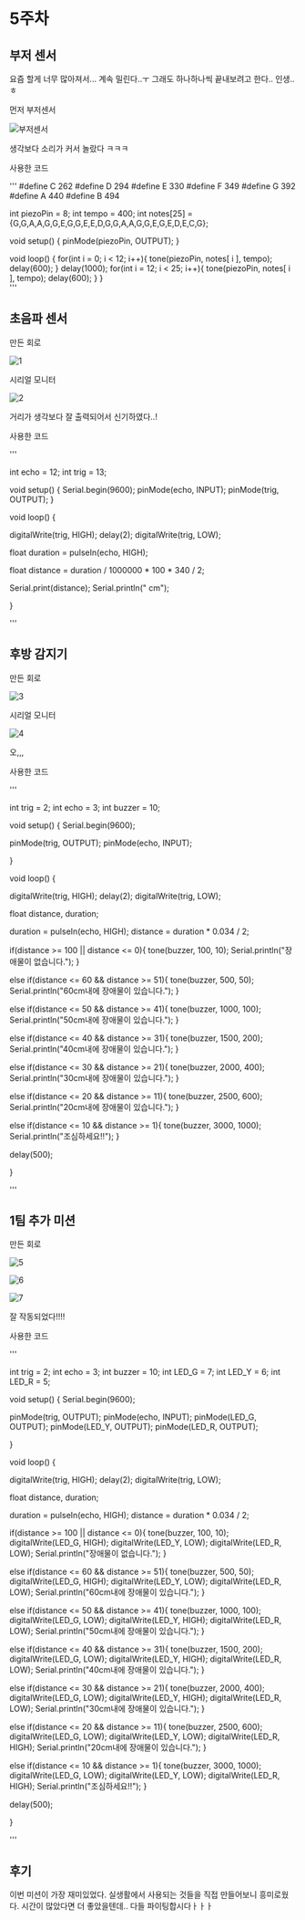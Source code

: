 5주차
====================
부저 센서
--------------------
요즘 할게 너무 많아져서... 계속 밀린다..ㅜ 그래도 하나하나씩 끝내보려고 한다..
인생..ㅎ

먼저 부저센서

![부저센서](https://user-images.githubusercontent.com/101805624/168019231-dc6ed018-6952-4207-95e7-9daf089fe828.jpg)

생각보다 소리가 커서 놀랐다 ㅋㅋㅋ

사용한 코드

'''
#define C 262 
#define D 294
#define E 330
#define F 349
#define G 392
#define A 440
#define B 494

int piezoPin = 8;
int tempo = 400;
int notes[25] = {G,G,A,A,G,G,E,G,G,E,E,D,G,G,A,A,G,G,E,G,E,D,E,C,G};


void setup() {
  pinMode(piezoPin, OUTPUT);
}

void loop() {
  for(int i = 0; i < 12; i++){
    tone(piezoPin, notes[ i ], tempo);
    delay(600);
    }
  delay(1000);
  for(int i = 12; i < 25; i++){
    tone(piezoPin, notes[ i ], tempo);
    delay(600);
    }
}  
'''


초음파 센서
-----------------------------
만든 회로

![1](https://user-images.githubusercontent.com/101805624/168032070-8097786d-46f5-40e0-ae21-2b948ef512b4.jpg)

시리얼 모니터

![2](https://user-images.githubusercontent.com/101805624/168032077-e05d4bb9-7b39-4e0c-ae15-6aa29436c6a6.jpg)

거리가 생각보다 잘 출력되어서 신기하였다..!

사용한 코드

'''

int echo = 12;
int trig = 13;

void setup() {
   Serial.begin(9600);
   pinMode(echo, INPUT);
   pinMode(trig, OUTPUT);
}

void loop() {
  
  digitalWrite(trig, HIGH);
  delay(2);
  digitalWrite(trig, LOW);

  float duration = pulseIn(echo, HIGH);

  float distance = duration / 1000000 * 100 * 340 / 2;

  Serial.print(distance);
  Serial.println(" cm");
  
} 

'''


후방 감지기
------------------------
만든 회로

![3](https://user-images.githubusercontent.com/101805624/168037729-545bd8d2-07fd-4724-b665-4899e87d2aa0.jpg)

시리얼 모니터

![4](https://user-images.githubusercontent.com/101805624/168037781-1e29a730-7f50-42d2-8027-840db3acd139.jpg)

오,,,

사용한 코드

'''

int trig = 2;
int echo = 3;
int buzzer = 10;

void setup() {
   Serial.begin(9600);

   pinMode(trig, OUTPUT);
   pinMode(echo, INPUT);
   
}

void loop() {
  
  digitalWrite(trig, HIGH);
  delay(2);
  digitalWrite(trig, LOW);

  float distance, duration;

  duration = pulseIn(echo, HIGH);
  distance = duration * 0.034 / 2;

  if(distance >= 100 || distance <= 0){
    tone(buzzer, 100, 10);
    Serial.println("장애물이 없습니다.");
    }

  else if(distance <= 60 && distance >= 51){
    tone(buzzer, 500, 50);
    Serial.println("60cm내에 장애물이 있습니다.");
    }

  else if(distance <= 50 && distance >= 41){
    tone(buzzer, 1000, 100);
    Serial.println("50cm내에 장애물이 있습니다.");
    }

  else if(distance <= 40 && distance >= 31){
    tone(buzzer, 1500, 200);
    Serial.println("40cm내에 장애물이 있습니다.");
    }

  else if(distance <= 30 && distance >= 21){
    tone(buzzer, 2000, 400);
    Serial.println("30cm내에 장애물이 있습니다.");
    }

  else if(distance <= 20 && distance >= 11){
    tone(buzzer, 2500, 600);
    Serial.println("20cm내에 장애물이 있습니다.");
    }

  else if(distance <= 10 && distance >= 1){
    tone(buzzer, 3000, 1000);
    Serial.println("조심하세요!!");
    }
  
  delay(500);
  
}  

'''

1팀 추가 미션
------------------------------
만든 회로

![5](https://user-images.githubusercontent.com/101805624/168041890-52657ce9-b393-4255-9350-8de2c963728e.jpg)

![6](https://user-images.githubusercontent.com/101805624/168041902-75beded1-7358-4bea-bfcd-719c0275d384.jpg)

![7](https://user-images.githubusercontent.com/101805624/168041907-499af464-6041-4200-b068-0c1711351bcf.jpg)

잘 작동되었다!!!!

사용한 코드

'''

int trig = 2;
int echo = 3;
int buzzer = 10;
int LED_G = 7;
int LED_Y = 6;
int LED_R = 5;

void setup() {
   Serial.begin(9600);

   pinMode(trig, OUTPUT);
   pinMode(echo, INPUT);
   pinMode(LED_G, OUTPUT);
   pinMode(LED_Y, OUTPUT);
   pinMode(LED_R, OUTPUT);
   
}

void loop() {
  
  digitalWrite(trig, HIGH);
  delay(2);
  digitalWrite(trig, LOW);

  float distance, duration;

  duration = pulseIn(echo, HIGH);
  distance = duration * 0.034 / 2;

  if(distance >= 100 || distance <= 0){
    tone(buzzer, 100, 10);
    digitalWrite(LED_G, HIGH);
    digitalWrite(LED_Y, LOW);
    digitalWrite(LED_R, LOW);
    Serial.println("장애물이 없습니다.");
    }

  else if(distance <= 60 && distance >= 51){
    tone(buzzer, 500, 50);
    digitalWrite(LED_G, HIGH);
    digitalWrite(LED_Y, LOW);
    digitalWrite(LED_R, LOW);
    Serial.println("60cm내에 장애물이 있습니다.");
    }

  else if(distance <= 50 && distance >= 41){
    tone(buzzer, 1000, 100);
    digitalWrite(LED_G, LOW);
    digitalWrite(LED_Y, HIGH);
    digitalWrite(LED_R, LOW);
    Serial.println("50cm내에 장애물이 있습니다.");
    }

  else if(distance <= 40 && distance >= 31){
    tone(buzzer, 1500, 200);
    digitalWrite(LED_G, LOW);
    digitalWrite(LED_Y, HIGH);
    digitalWrite(LED_R, LOW);
    Serial.println("40cm내에 장애물이 있습니다.");
    }

  else if(distance <= 30 && distance >= 21){
    tone(buzzer, 2000, 400);
    digitalWrite(LED_G, LOW);
    digitalWrite(LED_Y, HIGH);
    digitalWrite(LED_R, LOW);
    Serial.println("30cm내에 장애물이 있습니다.");
    }

  else if(distance <= 20 && distance >= 11){
    tone(buzzer, 2500, 600);
    digitalWrite(LED_G, LOW);
    digitalWrite(LED_Y, LOW);
    digitalWrite(LED_R, HIGH);
    Serial.println("20cm내에 장애물이 있습니다.");
    }

  else if(distance <= 10 && distance >= 1){
    tone(buzzer, 3000, 1000);
    digitalWrite(LED_G, LOW);
    digitalWrite(LED_Y, LOW);
    digitalWrite(LED_R, HIGH);
    Serial.println("조심하세요!!");
    }
  
  delay(500);
  
}  

'''

후기
-----------------------------
이번 미션이 가장 재미있었다. 실생활에서 사용되는 것들을 직접 만들어보니 흥미로웠다. 시간이 많았다면 더 좋았을텐데.. 다들 파이팅합시다ㅏㅏㅏ
